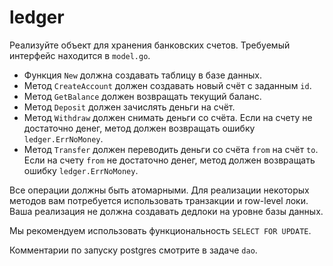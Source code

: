 # ledger

Реализуйте объект для хранения банковских счетов. Требуемый интерфейс находится в `model.go`.

- Функция `New` должна создавать таблицу в базе данных.
- Метод `CreateAccount` должен создавать новый счёт с заданным `id`.
- Метод `GetBalance` должен возвращать текущий баланс.
- Метод `Deposit` должен зачислять деньги на счёт.
- Метод `Withdraw` должен снимать деньги со счёта.
  Если на счету не достаточно денег, метод должен возвращать ошибку `ledger.ErrNoMoney`.
- Метод `Transfer` должен переводить деньги со счёта `from` на счёт `to`.
  Если на счету `from` не достаточно денег, метод должен возвращать ошибку `ledger.ErrNoMoney`.

Все операции должны быть атомарными. Для реализации некоторых методов
вам потребуется использовать транзакции и row-level локи. Ваша реализация не должна создавать дедлоки на уровне базы данных.

Мы рекомендуем использовать функциональность `SELECT FOR UPDATE`.

Комментарии по запуску postgres смотрите в задаче `dao`.